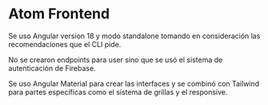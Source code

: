 
# Atom Frontend

Se uso Angular version 18 y modo standalone tomando en consideración las recomendaciones que el CLI pide.

No se crearon endpoints para user sino que se usó el sistema de autenticación de Firebase.

Se uso Angular Material para crear las interfaces y se combinó con Tailwind para partes específicas como el sistema de grillas y el responsive.

